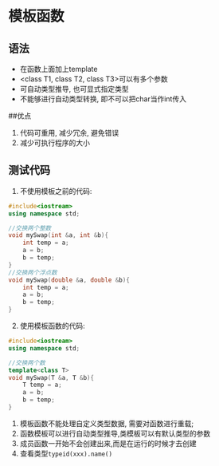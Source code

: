 # 模板函数

## 语法

+ 在函数上面加上template<class T>
+ <class T1, class T2, class T3>可以有多个参数
+ 可自动类型推导, 也可显式指定类型
+ 不能够进行自动类型转换, 即不可以把char当作int传入

##优点

1. 代码可重用, 减少冗余, 避免错误
2. 减少可执行程序的大小

## 测试代码

1. 不使用模板之前的代码:

```c++
#include<iostream>
using namespace std;

//交换两个整数
void mySwap(int &a, int &b){
    int temp = a;
    a = b;
    b = temp;
}
//交换两个浮点数
void mySwap(double &a, double &b){
    int temp = a;
    a = b;
    b = temp;
}
```

2. 使用模板函数的代码:

```c++
#include<iostream>
using namespace std;

//交换两个数
template<class T>
void mySwap(T &a, T &b){
    T temp = a;
    a = b;
    b = temp;
}
```









1. 模板函数不能处理自定义类型数据, 需要对函数进行重载;
2. 函数模板可以进行自动类型推导,类模板可以有默认类型的参数
3. 成员函数一开始不会创建出来,而是在运行的时候才去创建
4. 查看类型`typeid(xxx).name()`